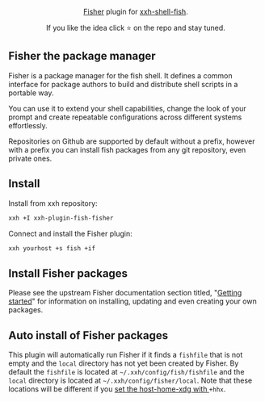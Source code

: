 <p align="center">
<a href="https://github.com/jorgebucaran/fisher">Fisher</a> plugin for <a href="https://github.com/xxh/xxh-shell-fish">xxh-shell-fish</a>.
</p>

<p align="center">  
If you like the idea click ⭐ on the repo and stay tuned.
</p>

## Fisher the package manager
Fisher is a package manager for the fish shell. It defines a common interface for package authors to build and distribute shell scripts in a portable way.

You can use it to extend your shell capabilities, change the look of your prompt and create repeatable configurations across different systems effortlessly.

Repositories on Github are supported by default without a prefix, however with a prefix you can install fish packages from any git repository, even private ones.

## Install
Install from xxh repository:

```bash
xxh +I xxh-plugin-fish-fisher
```

Connect and install the Fisher plugin:

```bash
xxh yourhost +s fish +if
```

## Install Fisher packages
Please see the upstream Fisher documentation section titled, "[Getting started](https://github.com/jorgebucaran/fisher#getting-started)" for information on installing, updating and even creating your own packages.

## Auto install of Fisher packages

This plugin will automatically run Fisher if it finds a `fishfile` that is not empty and the `local` directory has not yet been created by Fisher. By default the `fishfile` is located at `~/.xxh/config/fish/fishfile` and the `local` directory is located at `~/.xxh/config/fisher/local`. Note that these locations will be different if you [set the host-home-xdg with ](https://github.com/xxh/xxh/wiki#how-to-set-homeuser-as-home-on-host)`+hhx`. 
